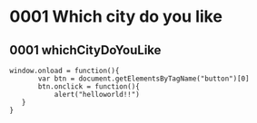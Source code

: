 # 0001  Which city do you like
  
 ## 0001 whichCityDoYouLike

 ```
window.onload = function(){
		var btn = document.getElementsByTagName("button")[0]
		btn.onclick = function(){
			alert("helloworld!!")
	}
}
 ``` 